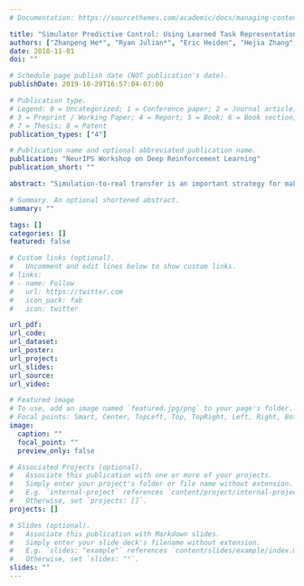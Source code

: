 ```yaml
---
# Documentation: https://sourcethemes.com/academic/docs/managing-content/

title: "Simulator Predictive Control: Using Learned Task Representations and MPC for Zero-Shot Generalization and Sequencing"
authors: ["Zhanpeng He*", "Ryan Julian*", "Eric Heiden", "Hejia Zhang", "Stefan Schaal", "Joseph Lim", "Gaurav S. Sukhatme", "Karol Hausman"]
date: 2018-11-01
doi: ""

# Schedule page publish date (NOT publication's date).
publishDate: 2019-10-29T16:57:04-07:00

# Publication type.
# Legend: 0 = Uncategorized; 1 = Conference paper; 2 = Journal article;
# 3 = Preprint / Working Paper; 4 = Report; 5 = Book; 6 = Book section;
# 7 = Thesis; 8 = Patent
publication_types: ["4"]

# Publication name and optional abbreviated publication name.
publication: "NeurIPS Workshop on Deep Reinforcement Learning"
publication_short: ""

abstract: "Simulation-to-real transfer is an important strategy for making reinforcement learning practical with real robots. Successful sim-to-real transfer systems have difficulty producing policies which generalize across tasks, despite training for thousands of hours equivalent real robot time. To address this shortcoming, we present a novel approach to efficiently learning new robotic skills directly on a real robot, based on model-predictive control (MPC) and an algorithm for learning task representations. In short, we show how to reuse the simulation from the pre-training step of sim-to-real methods as a tool for foresight, allowing the sim-to-real policy adapt to unseen tasks. Rather than end-to-end learning policies for single tasks and attempting to transfer them, we first use simulation to simultaneously learn (1) a continuous parameterization (i.e. a skill embedding or latent) of task-appropriate primitive skills, and (2) a single policy for these skills which is conditioned on this representation. We then directly transfer our multi-skill policy to a real robot, and actuate the robot by choosing sequences of skill latents which actuate the policy, with each latent corresponding to a pre-learned primitive skill controller. We complete unseen tasks by choosing new sequences of skill latents to control the robot using MPC, where our MPC model is composed of the pre-trained skill policy executed in the simulation environment, run in parallel with the real robot. We discuss the background and principles of our method, detail its practical implementation, and evaluate its performance by using our method to train a real Sawyer Robot to achieve motion tasks such as drawing and block pushing."

# Summary. An optional shortened abstract.
summary: ""

tags: []
categories: []
featured: false

# Custom links (optional).
#   Uncomment and edit lines below to show custom links.
# links:
# - name: Follow
#   url: https://twitter.com
#   icon_pack: fab
#   icon: twitter

url_pdf:
url_code:
url_dataset:
url_poster:
url_project:
url_slides:
url_source:
url_video:

# Featured image
# To use, add an image named `featured.jpg/png` to your page's folder. 
# Focal points: Smart, Center, TopLeft, Top, TopRight, Left, Right, BottomLeft, Bottom, BottomRight.
image:
  caption: ""
  focal_point: ""
  preview_only: false

# Associated Projects (optional).
#   Associate this publication with one or more of your projects.
#   Simply enter your project's folder or file name without extension.
#   E.g. `internal-project` references `content/project/internal-project/index.md`.
#   Otherwise, set `projects: []`.
projects: []

# Slides (optional).
#   Associate this publication with Markdown slides.
#   Simply enter your slide deck's filename without extension.
#   E.g. `slides: "example"` references `content/slides/example/index.md`.
#   Otherwise, set `slides: ""`.
slides: ""
---
```

